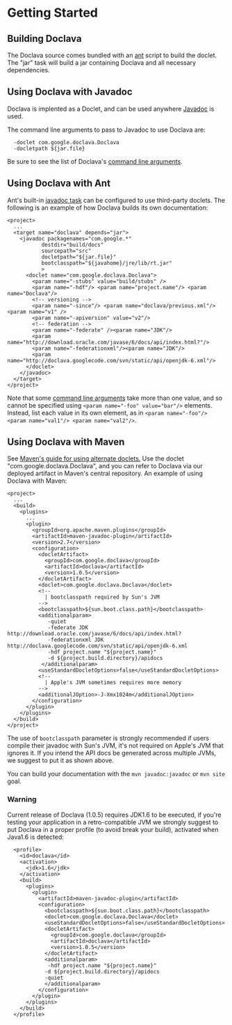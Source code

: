 # Getting Started #

## Building Doclava ##
The Doclava source comes bundled with an [ant](http://ant.apache.org/) script to build the doclet. The "jar" task will build a jar containing Doclava and all necessary dependencies.

## Using Doclava with Javadoc ##
Doclava is implented as a Doclet, and can be used anywhere [Javadoc](http://www.oracle.com/technetwork/java/javase/documentation/index-jsp-135444.html) is used.

The command line arguments to pass to Javadoc to use Doclava are:
```
  -doclet com.google.doclava.Doclava
  -docletpath ${jar.file}
```

Be sure to see the list of Doclava's [command line arguments](CommandLineArguments.md).

## Using Doclava with Ant ##
Ant's built-in [javadoc task](http://ant.apache.org/manual/Tasks/javadoc.html) can be configured to use third-party doclets. The following is an example of how Doclava builds its own documentation:

```
<project>
  ...
  <target name="doclava" depends="jar">
    <javadoc packagenames="com.google.*"
           destdir="build/docs"
           sourcepath="src"
           docletpath="${jar.file}"
           bootclasspath="${javahome}/jre/lib/rt.jar"
           >
      <doclet name="com.google.doclava.Doclava">
        <param name="-stubs" value="build/stubs" />
        <param name="-hdf"/> <param name="project.name"/> <param name="Doclava"/>
        <!-- versioning -->
        <param name="-since"/> <param name="doclava/previous.xml"/> <param name="v1" />
        <param name="-apiversion" value="v2"/>
        <!-- federation -->
        <param name="-federate" /><param name="JDK"/>
        <param name="http://download.oracle.com/javase/6/docs/api/index.html?"/>
        <param name="-federationxml"/><param name="JDK"/>
        <param name="http://doclava.googlecode.com/svn/static/api/openjdk-6.xml"/>
      </doclet>
    </javadoc>
  </target>
</project>
```

Note that some [command line arguments](CommandLineArguments.md) take more than one value, and so cannot be specified using `<param name="-foo" value="bar"/>` elements. Instead, list each value in its own element, as in `<param name="-foo"/> <param name="val1"/> <param name="val2"/>`.


## Using Doclava with Maven ##
See [Maven's guide for using alternate doclets.](http://maven.apache.org/plugins/maven-javadoc-plugin/examples/alternate-doclet.html) Use the doclet "com.google.doclava.Doclava", and you can refer to Doclava via our deployed artifact in Maven's central repository. An example of using Doclava with Maven:
```
<project>
  ...
  <build>
    <plugins>
      ...
      <plugin>
        <groupId>org.apache.maven.plugins</groupId>
        <artifactId>maven-javadoc-plugin</artifactId>
        <version>2.7</version>
        <configuration>
          <docletArtifact>
            <groupId>com.google.doclava</groupId>
            <artifactId>doclava</artifactId>
            <version>1.0.5</version>
          </docletArtifact>
          <doclet>com.google.doclava.Doclava</doclet>
          <!--
            | bootclasspath required by Sun's JVM 
          -->
          <bootclasspath>${sun.boot.class.path}</bootclasspath>
          <additionalparam>
             -quiet
             -federate JDK http://download.oracle.com/javase/6/docs/api/index.html?
             -federationxml JDK http://doclava.googlecode.com/svn/static/api/openjdk-6.xml
             -hdf project.name "${project.name}"
             -d ${project.build.directory}/apidocs
           </additionalparam>
          <useStandardDocletOptions>false</useStandardDocletOptions>
          <!--
            | Apple's JVM sometimes requires more memory
          -->
          <additionalJOption>-J-Xmx1024m</additionalJOption>
        </configuration>
      </plugin>
    </plugins>
  </build>
</project>
```

The use of `bootclasspath` parameter is strongly recommended if users compile their javadoc with Sun's JVM, it's not required on Apple's JVM that ignores it. If you intend the API docs be generated across multiple JVMs, we suggest to put it as shown above.

You can build your documentation with the `mvn javadoc:javadoc` or `mvn site` goal.

### Warning ###

Current release of Doclava (1.0.5) requires JDK1.6 to be executed, if you're testing your application in a retro-compatible JVM we strongly suggest to put Doclava in a proper profile (to avoid break your build), activated when Java1.6 is detected:

```
  <profile>
    <id>doclava</id>
    <activation>
      <jdk>1.6</jdk>
    </activation>
    <build>
      <plugins>
        <plugin>
          <artifactId>maven-javadoc-plugin</artifactId>
          <configuration>
            <bootclasspath>${sun.boot.class.path}</bootclasspath>
            <doclet>com.google.doclava.Doclava</doclet>
            <useStandardDocletOptions>false</useStandardDocletOptions>
            <docletArtifact>
              <groupId>com.google.doclava</groupId>
              <artifactId>doclava</artifactId>
              <version>1.0.5</version>
            </docletArtifact>
            <additionalparam>
             -hdf project.name "${project.name}"
            -d ${project.build.directory}/apidocs
            -quiet
            </additionalparam>
          </configuration>
        </plugin>
      </plugins>
    </build>
  </profile>
```
